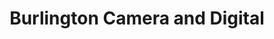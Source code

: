 ---
title: "Burlington Camera and Digital"
url: /burlington/burlington-camera-and-digital/
shop: photo
---